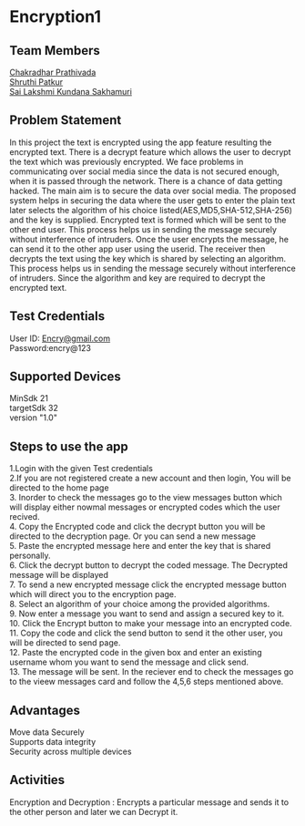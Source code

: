 # Encryption1
## Team Members
[Chakradhar Prathivada](https://github.com/Chakri15099)<br>
[Shruthi Patkur](https://github.com/pshruthi04)<br>
[Sai Lakshmi Kundana Sakhamuri](https://github.com/kundanaSakhamuri98)<br>
## Problem Statement
In this project the text is encrypted using the app feature resulting the encrypted text. 
There is a decrypt feature which allows the user to decrypt the text which was previously encrypted.
We face problems in communicating over social media since the data is not secured enough, when it is passed through the network.
There is a chance of data getting hacked. The main aim is to secure the data over social media. 
The proposed system helps in securing the data where the user gets to enter the plain text later selects the algorithm of his choice listed(AES,MD5,SHA-512,SHA-256) and the key is supplied.
Encrypted text is formed which will be sent to the other end user. This process helps us in sending the message securely without interference of intruders.
Once the user encrypts the message, he can send it to the other app user using the userid. The receiver then decrypts the text using the key which is shared by selecting an algorithm.
This process helps us in sending the message securely without interference of intruders. Since the algorithm and key are required to decrypt the encrypted text.

## Test Credentials
User ID: Encry@gmail.com  
Password:encry@123

## Supported Devices

MinSdk 21<br>
targetSdk 32<br>
version "1.0"

## Steps to use the app
1.Login with the given Test credentials<br>
2.If you are not registered create a new account and then login, You will be directed to the home page<br>
3. Inorder to check the messages go to the view messages button which will display either nowmal messages or encrypted codes which  the user recived.<br>
4. Copy the Encrypted code and click the decrypt button you will be directed to the decryption page. Or you can send a new message <br>
5. Paste the encrypted message here and enter the key that is shared personally. <br>
6. Click the decrypt button to decrypt the coded message. The Decrypted message will be displayed<br>
7. To send a new encrypted message click the encrypted message button which will direct you to the encryption page.<br>
8. Select an algorithm of your choice among the provided algorithms.<br>
9. Now enter a message you want to send and assign a secured key to it.<br>
10. Click the Encrypt button to make your message into an encrypted code.<br>
11. Copy the code and click the send button to send it the other user, you will be directed to send page.<br>
12. Paste the encrypted code in the given box and enter an existing username whom you want to send the message and click send.<br>
13. The message will be sent. In the reciever end to check the messages go to the vieew messages card and follow the 4,5,6 steps mentioned above.<br>


## Advantages
Move data Securely<br>
Supports data integrity<br>
Security across multiple devices



## Activities
Encryption and Decryption : Encrypts a particular message and sends it to the other person and later we can Decrypt it.
